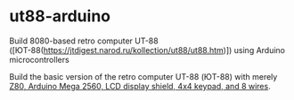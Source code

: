 # ut88-arduino
Build 8080-based retro computer UT-88 ([ЮТ-88(https://jtdigest.narod.ru/kollection/ut88/ut88.htm)]) using Arduino microcontrollers

Build the basic version of the retro computer UT-88 (ЮТ-88) with merely [Z80, Arduino Mega 2560, LCD display shield, 4x4 keypad, and 8 wires](https://www.hackster.io/a7v/building-retro-computer-ut-88-with-z80-and-arduino-mega-2560-3a96dd).
